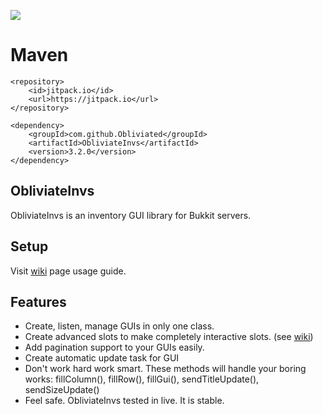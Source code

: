 [![](https://jitpack.io/v/Obliviated/ObliviateInvs.svg)](https://jitpack.io/#Obliviated/ObliviateInvs)

# Maven
```
<repository>
    <id>jitpack.io</id>
    <url>https://jitpack.io</url>
</repository>

<dependency>
    <groupId>com.github.Obliviated</groupId>
    <artifactId>ObliviateInvs</artifactId>
    <version>3.2.0</version>
</dependency>
```

## ObliviateInvs 
ObliviateInvs is an inventory GUI library for Bukkit servers.

## Setup
Visit [wiki](https://github.com/Obliviated/ObliviateInvs/wiki/) page usage guide.

## Features
- Create, listen, manage GUIs in only one class.
- Create advanced slots to make completely interactive slots. (see [wiki](https://github.com/Obliviated/ObliviateInvs/wiki/Advanced-Slots))
- Add pagination support to your GUIs easily.
- Create automatic update task for GUI
- Don't work hard work smart. These methods will handle your boring works: fillColumn(), fillRow(), fillGui(), sendTitleUpdate(), sendSizeUpdate()
- Feel safe. ObliviateInvs tested in live. It is stable.
